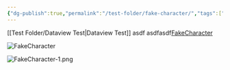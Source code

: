 ```yaml
---
{"dg-publish":true,"permalink":"/test-folder/fake-character/","tags":["char_pc","faction_sep"],"noteIcon":""}
---
```


[[Test Folder/Dataview Test\|Dataview Test]]
asdf
asdfasdf[FakeCharacter](/Attachments/FakeCharacter-1.png)

![FakeCharacter](/img/user/Attachments/FakeCharacter-1.png)

![FakeCharacter-1.png](/img/user/Attachments/FakeCharacter-1.png)